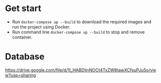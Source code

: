 # Get start
- Run `docker-compose up --build` to download the required images and run the project using Docker.
- Run command line `docker-compose up --build` to stop and remove container.
# Database
https://drive.google.com/file/d/1l_HABDljnNOCt4TxZW8tawXCfsuPJu5o/view?usp=sharing

